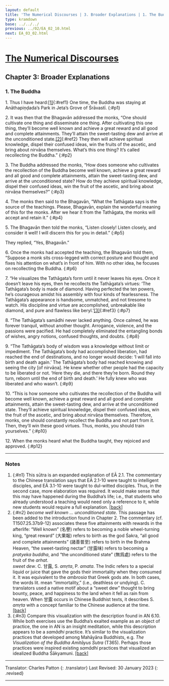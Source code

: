 ```yaml
---
layout: default
title: 'The Numerical Discourses | 3. Broader Explanations | 1. The Buddha'
type: kramdown
base: ../../../
previous: ../02/EA_02_10.html
next: EA_03_02.html
---
```


# [The Numerical Discourses](../index.html)
## Chapter 3: Broader Explanations
### 1. The Buddha

1\. Thus I have heard:[\[1\]](#n1){:#ref1} One time, the Buddha was staying at Anāthapiṇḍada’s Park in Jeta’s Grove of Śrāvastī.
{:#p1}

2\. It was then that the Bhagavān addressed the monks, “One should cultivate one thing and disseminate one thing. After cultivating this one thing, they’ll become well known and achieve a great reward and all good and complete attainments. They’ll attain the sweet-tasting dew and arrive at the unconditioned state.[\[2\]](#n2){:#ref2} They then will achieve spiritual knowledge, dispel their confused ideas, win the fruits of the ascetic, and bring about nirvāṇa themselves. What’s this one thing? It’s called recollecting the Buddha.”
{:#p2}

3\. The Buddha addressed the monks, “How does someone who cultivates the recollection of the Buddha become well known, achieve a great reward and all good and complete attainments, attain the sweet-tasting dew, and arrive at the unconditioned state? How do they achieve spiritual knowledge, dispel their confused ideas, win the fruit of the ascetic, and bring about nirvāṇa themselves?”
{:#p3}

4\. The monks then said to the Bhagavān, “What the Tathāgata says is the source of the teachings. Please, Bhagavān, explain the wonderful meaning of this for the monks. After we hear it from the Tathāgata, the monks will accept and retain it.”
{:#p4}

5\. The Bhagavān then told the monks, “Listen closely! Listen closely, and consider it well! I will discern this for you in detail.”
{:#p5}

They replied, “Yes, Bhagavān.”

6\. Once the monks had accepted the teaching, the Bhagavān told them, “Suppose a monk sits cross-legged with correct posture and thought and fixes his attention on what’s in front of him. With no other idea, he focuses on recollecting the Buddha.
{:#p6}

7\. “He visualizes the Tathāgata’s form until it never leaves his eyes. Once it doesn’t leave his eyes, then he recollects the Tathāgata’s virtues: ‘The Tathāgata’s body is made of diamond. Having perfected the ten powers, he’s courageous amidst his assembly with four kinds of fearlessness. The Tathāgata’s appearance is handsome, unmatched, and not tiresome to watch. His discipline and virtue are accomplished, unbreakable like diamond, and pure and flawless like beryl.’[\[3\]](#n3){:#ref3}
{:#p7}

8\. “The Tathāgata’s samādhi never lacked anything. Once calmed, he was forever tranquil, without another thought. Arrogance, violence, and the passions were pacified. He had completely eliminated the entangling bonds of wishes, angry notions, confused thoughts, and doubts.
{:#p8}

9\. “The Tathāgata’s body of wisdom was a knowledge without limit or impediment. The Tathāgata’s body had accomplished liberation, had reached the end of destinations, and no longer would decide: ‘I will fall into birth and death again.’ The Tathāgata’s body had reached knowing and seeing the city [of nirvāṇa]. He knew whether other people had the capacity to be liberated or not. ‘Here they die, and there they’re born. Round they turn, reborn until the end of birth and death.’ He fully knew who was liberated and who wasn’t.
{:#p9}

10\. “This is how someone who cultivates the recollection of the Buddha will become well known, achieve a great reward and all good and complete attainments, attain the sweet-tasting dew, and arrive at the unconditioned state. They’ll achieve spiritual knowledge, dispel their confused ideas, win the fruit of the ascetic, and bring about nirvāṇa themselves. Therefore, monks, one should constantly recollect the Buddha and not part from it. Then, they’ll win these good virtues. Thus, monks, you should train yourselves.”
{:#p10}

12\. When the monks heard what the Buddha taught, they rejoiced and approved.
{:#p12}

---

### Notes

1. {:#n1} This sūtra is an expanded explanation of EĀ 2.1. The commentary to the Chinese translation says that EĀ 2.1-10 were taught to intelligent disciples, and EĀ 3.1-10 were taught to dul-witted disciples. Thus, in the second case, more elaboration was required. It would make sense that this may have happened during the Buddha’s life; i.e., that students who already understood a teaching would need only a reference to it, while new students would require a full explanation. [\[back\]](#ref1)
2. {:#n2} *become well known … unconditioned state.* This passage has been added to the introduction found in Chapter 2. The commentary (cf. T1507.25.37b9-12) associates these five attainments with rewards in the afterlife: “Well known” (名譽) refers to becoming a noble wheel-turning king, “great reward” (大果報) refers to birth as the god Śakra, “all good and complete attainments” (諸善普至) refers to birth in the Brahma Heaven, “the sweet-tasting nectar” (甘露味) refers to becoming a *pratyeka buddha*, and “the unconditioned state” (無爲處) refers to the fruit of the *arhat*.\
*sweet dew*. C. 甘露, S. *amṛta*, P. *amata*. The Indic refers to a special liquid or juice that gave the gods their immortality when they consumed it. It was equivalent to the *ambrosia* that Greek gods ate. In both cases, the words lit. mean “immortality,” (i.e., deathless or undying). C. translators used a native motif about a “sweet dew” thought to bring bounty, peace, and happiness to the land when it fell as rain from heaven. When 甘露 occurs in Chinese Buddhist texts, it describes S. *amṛta* with a concept familiar to the Chinese audience at the time. [\[back\]](#ref2)
3. {:#n3} Compare this visualization with the description found in AN 6.10. While both exercises use the Buddha’s exalted example as an object of practice, the one in AN is an insight meditation, while this description appears to be a *samādhi* practice. It’s similar to the visualization practices that developed among Mahāyāna Buddhists, e.g. *The Visualization of the Buddha Amitāyus Sutra* (T365). Perhaps those practices were inspired existing *samādhi* practices that visualized an idealized Buddha Śākyamuni. [\[back\]](#ref3)

---

Translator: Charles Patton
{: .translator}
Last Revised: 30 January 2023
{: .revised}

---
